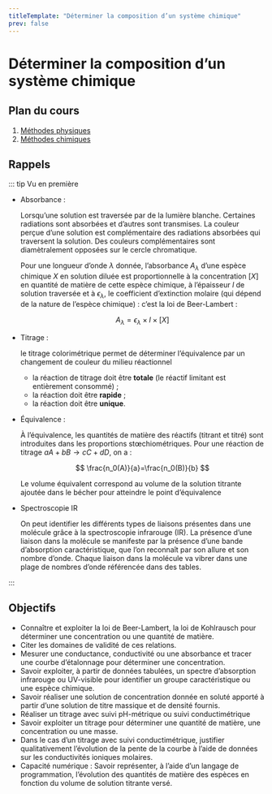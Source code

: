 ```yaml
---
titleTemplate: "Déterminer la composition d’un système chimique"
prev: false
---
```


# Déterminer la composition d’un système chimique

## Plan du cours

1. [Méthodes physiques](methodes-physiques.md)
2. [Méthodes chimiques](methodes-chimiques.md)

## Rappels

::: tip Vu en première

- Absorbance :

  Lorsqu’une solution est traversée par de la lumière blanche. Certaines radiations sont absorbées et d’autres sont transmises. La couleur perçue d’une solution est complémentaire des radiations absorbées qui traversent la solution. Des couleurs complémentaires sont diamètralement opposées sur le cercle chromatique.

  Pour une longueur d’onde $λ$ donnée, l’absorbance $A_λ$ d’une espèce chimique $X$ en solution diluée est proportionnelle à la concentration $[X]$ en quantité de matière de cette espèce chimique, à l’épaisseur $l$ de solution traversée et à $ϵ_λ$, le coefficient d’extinction molaire (qui dépend de la nature de l’espèce chimique) : c’est la loi de Beer-Lambert :

  $$
  A_{\lambda} = \epsilon_{\lambda} \times l \times [X]
  $$

- Titrage :

  le titrage colorimétrique permet de déterminer l’équivalence par un changement de couleur du milieu réactionnel

  - la réaction de titrage doit être **totale** (le réactif limitant est entièrement consommé) ;
  - la réaction doit être **rapide** ;
  - la réaction doit être **unique**.

- Équivalence :

  À l’équivalence, les quantités de matière des réactifs (titrant et titré) sont introduites dans les proportions stœchiométriques. Pour une réaction de titrage $aA+bB→cC+dD$, on a :

  $$
  \frac{n_0(A)}{a}=\frac{n_0(B)}{b}
  $$

  Le volume équivalent correspond au volume de la solution titrante ajoutée dans le bécher pour atteindre le point d’équivalence

- Spectroscopie IR

  On peut identifier les différents types de liaisons présentes dans une molécule grâce à la spectroscopie infrarouge (IR). La présence d’une liaison dans la molécule se manifeste par la présence d’une bande d’absorption caractéristique, que l’on reconnaît par son allure et son nombre d’onde. Chaque liaison dans la molécule va vibrer dans une plage de nombres d’onde référencée dans des tables.

:::

## Objectifs

- Connaître et exploiter la loi de Beer-Lambert, la loi de Kohlrausch pour déterminer une concentration ou une quantité de matière.
- Citer les domaines de validité de ces relations.
- Mesurer une conductance, conductivité ou une absorbance et tracer une courbe d’étalonnage pour déterminer une concentration.
- Savoir exploiter, à partir de données tabulées, un spectre d’absorption infrarouge ou UV-visible pour identifier un groupe caractéristique ou une espèce chimique.
- Savoir réaliser une solution de concentration donnée en soluté apporté à partir d’une solution de titre massique et de densité fournis.
- Réaliser un titrage avec suivi pH-métrique ou suivi conductimétrique
- Savoir exploiter un titrage pour déterminer une quantité de matière, une concentration ou une masse.
- Dans le cas d’un titrage avec suivi conductimétrique, justifier qualitativement l’évolution de la pente de la courbe à l’aide de données sur les conductivités ioniques molaires.
- Capacité numérique : Savoir représenter, à l’aide d’un langage de programmation, l’évolution des quantités de matière des espèces en fonction du volume de solution titrante versé.
